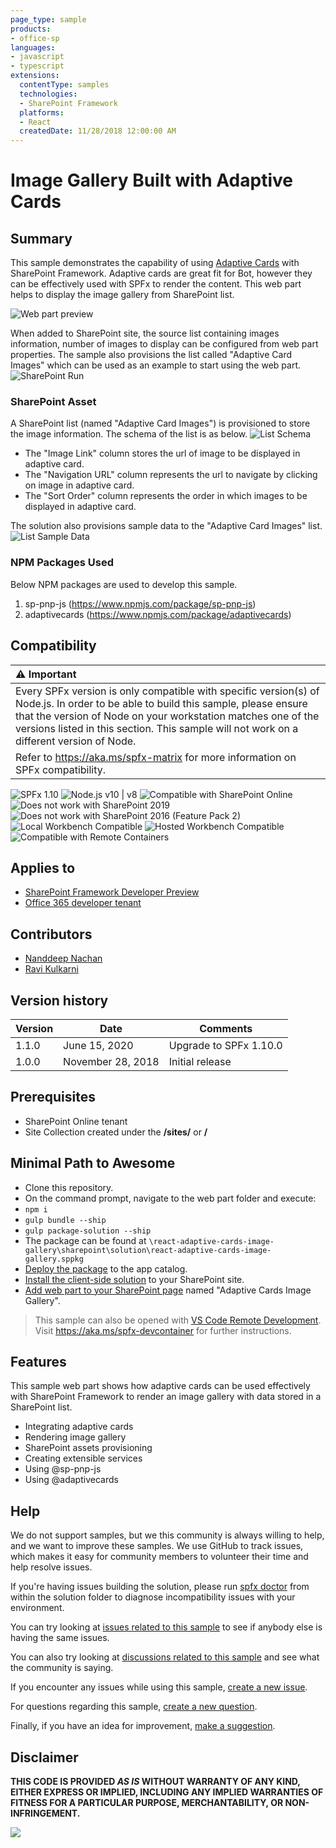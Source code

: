 ```yaml
---
page_type: sample
products:
- office-sp
languages:
- javascript
- typescript
extensions:
  contentType: samples
  technologies:
  - SharePoint Framework
  platforms:
  - React
  createdDate: 11/28/2018 12:00:00 AM
---
```

# Image Gallery Built with Adaptive Cards

## Summary 

This sample demonstrates the capability of using [Adaptive Cards](https://adaptivecards.io/) with SharePoint Framework. Adaptive cards are great fit for Bot, however they can be effectively used with SPFx to render the content. This web part helps to display the image gallery from SharePoint list.

![Web part preview][figure1]

When added to SharePoint site, the source list containing images information, number of images to display can be configured from web part properties.
The sample also provisions the list called "Adaptive Card Images" which can be used as an example to start using the web part.
![SharePoint Run][figure2]

### SharePoint Asset

A SharePoint list (named "Adaptive Card Images") is provisioned to store the image information. The schema of the list is as below.
![List Schema][figure3]

- The "Image Link" column stores the url of image to be displayed in adaptive card.
- The "Navigation URL" column represents the url to navigate by clicking on image in adaptive card.
- The "Sort Order" column represents the order in which images to be displayed in adaptive card.

The solution also provisions sample data to the "Adaptive Card Images" list.
![List Sample Data][figure4]

### NPM Packages Used

Below NPM packages are used to develop this sample.
1.	sp-pnp-js (https://www.npmjs.com/package/sp-pnp-js) 
2.	adaptivecards (https://www.npmjs.com/package/adaptivecards)

## Compatibility

| :warning: Important          |
|:---------------------------|
| Every SPFx version is only compatible with specific version(s) of Node.js. In order to be able to build this sample, please ensure that the version of Node on your workstation matches one of the versions listed in this section. This sample will not work on a different version of Node.|
|Refer to <https://aka.ms/spfx-matrix> for more information on SPFx compatibility.   |

![SPFx 1.10](https://img.shields.io/badge/SPFx-1.10.0-green.svg) 
![Node.js v10 | v8](https://img.shields.io/badge/Node.js-v10%20%7C%20v8-green.svg) 
![Compatible with SharePoint Online](https://img.shields.io/badge/SharePoint%20Online-Compatible-green.svg)
![Does not work with SharePoint 2019](https://img.shields.io/badge/SharePoint%20Server%202019-Incompatible-red.svg "SharePoint Server 2019 requires SPFx 1.4.1 or lower")
![Does not work with SharePoint 2016 (Feature Pack 2)](https://img.shields.io/badge/SharePoint%20Server%202016%20(Feature%20Pack%202)-Incompatible-red.svg "SharePoint Server 2016 Feature Pack 2 requires SPFx 1.1")
![Local Workbench Compatible](https://img.shields.io/badge/Local%20Workbench-Compatible-green.svg)
![Hosted Workbench Compatible](https://img.shields.io/badge/Hosted%20Workbench-Compatible-green.svg)
![Compatible with Remote Containers](https://img.shields.io/badge/Remote%20Containers-Compatible-green.svg)

## Applies to

* [SharePoint Framework Developer Preview](https://learn.microsoft.com/sharepoint/dev/spfx/sharepoint-framework-overview)
* [Office 365 developer tenant](https://learn.microsoft.com/sharepoint/dev/spfx/set-up-your-developer-tenant)

## Contributors

- [Nanddeep Nachan](https://github.com/nanddeepn)
- [Ravi Kulkarni](https://github.com/ravi16a87)

## Version history

Version|Date|Comments
-------|----|--------
1.1.0|June 15, 2020|Upgrade to SPFx 1.10.0
1.0.0|November 28, 2018|Initial release

## Prerequisites

- SharePoint Online tenant 
- Site Collection created under the **/sites/** or **/**

## Minimal Path to Awesome

- Clone this repository.
- On the command prompt, navigate to the web part folder and execute:
- `npm i`
- `gulp bundle --ship`
- `gulp package-solution --ship`
- The package can be found at `\react-adaptive-cards-image-gallery\sharepoint\solution\react-adaptive-cards-image-gallery.sppkg`
- [Deploy the package](https://learn.microsoft.com/sharepoint/dev/spfx/web-parts/get-started/serve-your-web-part-in-a-sharepoint-page#deploy-the-helloworld-package-to-app-catalog) to the app catalog.
- [Install the client-side solution](https://learn.microsoft.com/sharepoint/dev/spfx/web-parts/get-started/serve-your-web-part-in-a-sharepoint-page#install-the-client-side-solution-on-your-site) to your SharePoint site.
- [Add web part to your SharePoint page](https://learn.microsoft.com/sharepoint/dev/spfx/web-parts/get-started/serve-your-web-part-in-a-sharepoint-page#add-the-helloworld-web-part-to-modern-page) named "Adaptive Cards Image Gallery".

>  This sample can also be opened with [VS Code Remote Development](https://code.visualstudio.com/docs/remote/remote-overview). Visit https://aka.ms/spfx-devcontainer for further instructions.

## Features

This sample web part shows how adaptive cards can be used effectively with SharePoint Framework to render an image gallery with data stored in a SharePoint list.
- Integrating adaptive cards
- Rendering image gallery
- SharePoint assets provisioning
- Creating extensible services
- Using @sp-pnp-js
- Using @adaptivecards


[figure1]: ./assets/webpart-preview.png
[figure2]: ./assets/sharepoint-run.gif
[figure3]: ./assets/list-schema.png
[figure4]: ./assets/list-sample-data.png


## Help

We do not support samples, but we this community is always willing to help, and we want to improve these samples. We use GitHub to track issues, which makes it easy for  community members to volunteer their time and help resolve issues.

If you're having issues building the solution, please run [spfx doctor](https://pnp.github.io/cli-microsoft365/cmd/spfx/spfx-doctor/) from within the solution folder to diagnose incompatibility issues with your environment.

You can try looking at [issues related to this sample](https://github.com/pnp/sp-dev-fx-webparts/issues?q=label%3A%22sample%3A%20react-adaptive-cards-image-gallery") to see if anybody else is having the same issues.

You can also try looking at [discussions related to this sample](https://github.com/pnp/sp-dev-fx-webparts/discussions?discussions_q=react-adaptive-cards-image-gallery) and see what the community is saying.

If you encounter any issues while using this sample, [create a new issue](https://github.com/pnp/sp-dev-fx-webparts/issues/new?assignees=&labels=Needs%3A+Triage+%3Amag%3A%2Ctype%3Abug-suspected%2Csample%3A%20react-adaptive-cards-image-gallery&template=bug-report.yml&sample=react-adaptive-cards-image-gallery&authors=@nanddeepn%20@ravi16a87&title=react-adaptive-cards-image-gallery%20-%20).

For questions regarding this sample, [create a new question](https://github.com/pnp/sp-dev-fx-webparts/issues/new?assignees=&labels=Needs%3A+Triage+%3Amag%3A%2Ctype%3Aquestion%2Csample%3A%20react-adaptive-cards-image-gallery&template=question.yml&sample=react-adaptive-cards-image-gallery&authors=@nanddeepn%20@ravi16a87&title=react-adaptive-cards-image-gallery%20-%20).

Finally, if you have an idea for improvement, [make a suggestion](https://github.com/pnp/sp-dev-fx-webparts/issues/new?assignees=&labels=Needs%3A+Triage+%3Amag%3A%2Ctype%3Aenhancement%2Csample%3A%20react-adaptive-cards-image-gallery&template=question.yml&sample=react-adaptive-cards-image-gallery&authors=@nanddeepn%20@ravi16a87&title=react-adaptive-cards-image-gallery%20-%20).


## Disclaimer

**THIS CODE IS PROVIDED *AS IS* WITHOUT WARRANTY OF ANY KIND, EITHER EXPRESS OR IMPLIED, INCLUDING ANY IMPLIED WARRANTIES OF FITNESS FOR A PARTICULAR PURPOSE, MERCHANTABILITY, OR NON-INFRINGEMENT.**



<img src="https://m365-visitor-stats.azurewebsites.net/sp-dev-fx-webparts/samples/react-adaptive-cards-image-gallery" />
